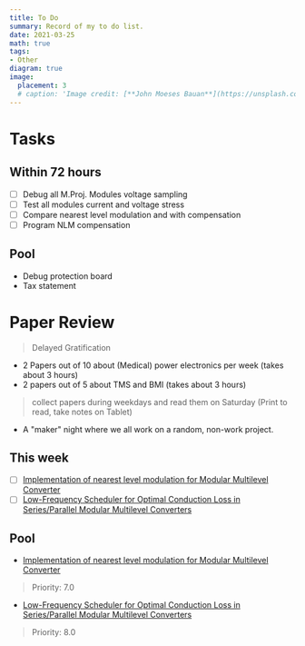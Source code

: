```yaml
---
title: To Do
summary: Record of my to do list.
date: 2021-03-25
math: true
tags:
- Other
diagram: true
image:
  placement: 3
  # caption: 'Image credit: [**John Moeses Bauan**](https://unsplash.com/photos/OGZtQF8iC0g)'
---
```


# Tasks
## Within 72 hours
- [ ] Debug all M.Proj. Modules voltage sampling
- [ ] Test all modules current and voltage stress
- [ ] Compare nearest level modulation and with compensation
- [ ] Program NLM compensation
## Pool
- Debug protection board
- Tax statement

# Paper Review
> Delayed Gratification
  - 2 Papers out of 10 about (Medical) power electronics per week (takes about 3 hours)
  - 2 papers out of 5 about TMS and BMI (takes about 3 hours) <br>
  >  collect papers during weekdays and read them on Saturday (Print to read, take notes on Tablet)<br>
  - A "maker" night where we all work on a random, non-work project.

## This week
- [ ] [Implementation of nearest level modulation for Modular Multilevel Converter](https://ieeexplore-ieee-org.proxy.lib.duke.edu/document/7223079)
- [ ] [Low-Frequency Scheduler for Optimal Conduction Loss in Series/Parallel Modular Multilevel Converters](ieeexplore.ieee.org/document/9531516i) 

## Pool 
- [Implementation of nearest level modulation for Modular Multilevel Converter](https://ieeexplore-ieee-org.proxy.lib.duke.edu/document/7223079)
> Priority: 7.0
- [Low-Frequency Scheduler for Optimal Conduction Loss in Series/Parallel Modular Multilevel Converters](ieeexplore.ieee.org/document/9531516i) 
> Priority: 8.0

